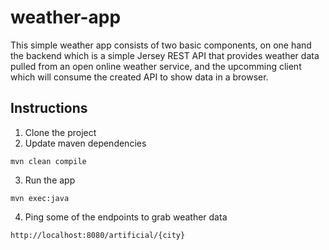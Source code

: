 # weather-app

This simple weather app consists of two basic components, on one hand the backend which is a simple Jersey REST API that provides weather data pulled from an open online weather service, and the upcomming client which will consume the created API to show data in a browser.

## Instructions

1. Clone the project
2. Update maven dependencies
```
mvn clean compile
```
3. Run the app
```
mvn exec:java
```
4. Ping some of the endpoints to grab weather data
```
http://localhost:8080/artificial/{city}
```
